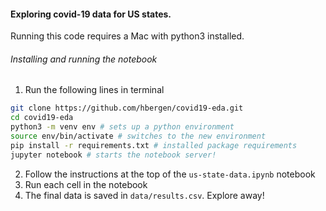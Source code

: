 #### Exploring covid-19 data for US states.

Running this code requires a Mac with python3 installed.

###### Installing and running the notebook
1. Run the following lines in terminal

```bash
git clone https://github.com/hbergen/covid19-eda.git
cd covid19-eda
python3 -m venv env # sets up a python environment
source env/bin/activate # switches to the new environment
pip install -r requirements.txt # installed package requirements
jupyter notebook # starts the notebook server!
```

2. Follow the instructions at the top of the `us-state-data.ipynb` notebook
3. Run each cell in the notebook
4. The final data is saved in `data/results.csv`. Explore away!
